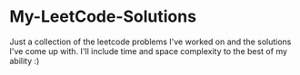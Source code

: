 # My-LeetCode-Solutions
Just a collection of the leetcode problems I've worked on and the solutions I've come up with. I'll include time and space complexity to the best of my ability :)
